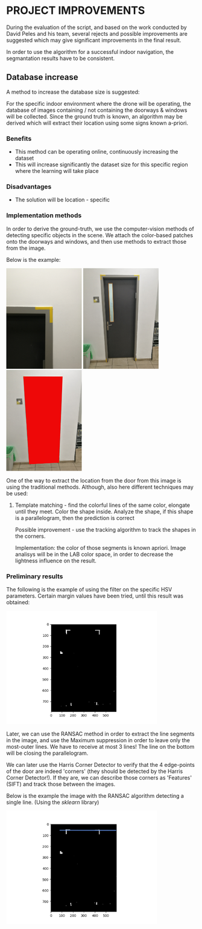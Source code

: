 # PROJECT IMPROVEMENTS
During the evaluation of the script, and based on the work conducted by David Peles and his team, several rejects and possible improvements are suggested which may give significant improvements in the final result.

In order to use the algorithm for a successful indoor navigation, the segmantation results have to be consistent. 

## Database increase

A method to increase the database size is suggested:

For the specific indoor environment where the drone will be operating, the database of images containing / not containing the doorways & windows will be collected. Since the ground truth is known, an algorithm may be derived which will extract their location using some signs known a-priori.

### Benefits

- This method can be operating online, continuously increasing the dataset
- This will increase significantly the dataset size for this specific region where the learning will take place

### Disadvantages 

- The solution will be location - specific


### Implementation methods

In order to derive the ground-truth, we use the computer-vision methods of detecting specific objects in the scene. We attach the color-based patches onto the doorways and windows, and then use methods to extract those from the image.

Below is the example:

<img src="./imgs/door_close.jpg" width="200"/>
<img src="./imgs/door_raw.jpg" width="200"/>
<img src="./imgs/door_filled.jpg" width="200"/>


One of the way to extract the location from the door from this image is using the traditional methods. Although, also here different techniques may be used:

1. Template matching - find the colorful lines of the same color, elongate until they meet. Color the shape inside. Analyze the shape, if this shape is a parallelogram, then the prediction is correct

    Possible improvement - use the tracking algorithm to track the shapes in the corners. 

    Implementation: the color of those segments is known apriori. Image analisys will be in the LAB color space, in order to decrease the lightness influence on the result.


### Preliminary results

The following is the example of using the filter on the specific HSV parameters. Certain margin values have been tried, until this result was obtained:

<img src="./imgs/filteted_result.png" width="400"/>

Later, we can use the RANSAC method in order to extract the line segments in the image, and use the Maximum suppression in order to leave only the most-outer lines. 
We have to receive at most 3 lines! The line on the bottom will be closing the parallelogram. 

We can later use the Harris Corner Detector to verify that the 4 edge-points of the door are indeed 'corners' (they should be detected by the Harris Corner Detector!). If they are, we can describe those corners as 'Features' (SIFT) and track those between the images. 


Below is the example the image with the RANSAC algorithm detecting a single line. (Using the _sklearn_ library)

 <img src="./imgs/RANSAC_example.png" width="400"/>

